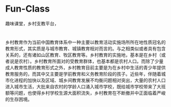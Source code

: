# Fun-Class
趣味课堂，乡村支教平台，
#
乡村教育作为当前中国教育体系中一种主要以教育活动实施场所所在地性质冠名的教育形式，其实质是与城市教育、城镇教育相对而言的。与之相类似或者具有包含关系的，还有诸如山区教育、牧区教育等。乡村教育的实施地，基本是在乡村（或者说是农村）。乡村教育所面对的受教育群体，也基本都是农村人口。而除了少量成人教育性质的教育形式之外，乡村教育目前主要是为在乡村中生活的青少年提供教育服务的，而其中又主要是学前教育和义务教育阶段的孩子。近些年，伴随着城市化进程的加快以及区域、城乡间教育发展不均衡问题相对突出，大量的农村人口进入城市生活，大批来自农村的学龄人口涌入城市学校，既给城市学校带来了大班额等问题，也使得乡村学校生源大面积流失，乡村教育在不断撤并中正面临着严峻的生存困境。
